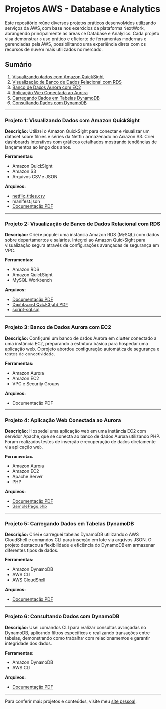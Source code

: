 # Projetos AWS - Database e Analytics

Este repositório reúne diversos projetos práticos desenvolvidos utilizando serviços da AWS, com base nos exercícios da plataforma NextWork, abrangendo principalmente as áreas de Database e Analytics. Cada projeto visa demonstrar o uso prático e eficiente de ferramentas modernas e gerenciadas pela AWS, possibilitando uma experiência direta com os recursos de nuvem mais utilizados no mercado.

## Sumário

1. [Visualizando dados com Amazon QuickSight](#projeto-1-visualizando-dados-com-amazon-quicksight)
2. [Visualização de Banco de Dados Relacional com RDS](#projeto-2-visualização-de-banco-de-dados-relacional-com-rds)
3. [Banco de Dados Aurora com EC2](#projeto-3-banco-de-dados-aurora-com-ec2)
4. [Aplicação Web Conectada ao Aurora](#projeto-4-aplicação-web-conectada-ao-aurora)
5. [Carregando Dados em Tabelas DynamoDB](#projeto-5-carregando-dados-em-tabelas-dynamodb)
6. [Consultando Dados com DynamoDB](#projeto-6-consultando-dados-com-dynamodb)

---

### Projeto 1: Visualizando Dados com Amazon QuickSight

**Descrição:**
Utilizei o Amazon QuickSight para conectar e visualizar um dataset sobre filmes e séries da Netflix armazenado no Amazon S3. Criei dashboards interativos com gráficos detalhados mostrando tendências de lançamentos ao longo dos anos.

**Ferramentas:**
- Amazon QuickSight
- Amazon S3
- Arquivos CSV e JSON

**Arquivos:**
- [netflix_titles.csv](https://github.com/eduardolentz/AWS-database-projects/blob/main/1.netflix_titles.csv)
- [manifest.json](https://github.com/eduardolentz/AWS-database-projects/blob/main/1.manifest.json)
- [Documentação PDF](https://github.com/eduardolentz/AWS-database-projects/blob/main/1.aws-analytics-quicksight.pdf)

---

### Projeto 2: Visualização de Banco de Dados Relacional com RDS

**Descrição:**
Criei e populei uma instância Amazon RDS (MySQL) com dados sobre departamentos e salários. Integrei ao Amazon QuickSight para visualização segura através de configurações avançadas de segurança em VPC.

**Ferramentas:**
- Amazon RDS
- Amazon QuickSight
- MySQL Workbench

**Arquivos:**
- [Documentação PDF](https://github.com/eduardolentz/AWS-database-projects/blob/main/2.aws-databases-rds.pdf)
- [Dashboard QuickSight PDF](https://github.com/eduardolentz/AWS-database-projects/blob/main/2.aws-databases-rds-dashboard.pdf)
- [script-sql.sql](https://github.com/eduardolentz/AWS-database-projects/blob/main/2.script-sql.sql)

---

### Projeto 3: Banco de Dados Aurora com EC2

**Descrição:**
Configurei um banco de dados Aurora em cluster conectado a uma instância EC2, preparando a estrutura básica para hospedar uma aplicação web. O projeto abordou configuração automática de segurança e testes de conectividade.

**Ferramentas:**
- Amazon Aurora
- Amazon EC2
- VPC e Security Groups

**Arquivos:**
- [Documentação PDF](https://github.com/eduardolentz/AWS-database-projects/blob/main/3.aws-databases-aurora.pdf)

---

### Projeto 4: Aplicação Web Conectada ao Aurora

**Descrição:**
Hospedei uma aplicação web em uma instância EC2 com servidor Apache, que se conecta ao banco de dados Aurora utilizando PHP. Foram realizados testes de inserção e recuperação de dados diretamente via aplicação web.

**Ferramentas:**
- Amazon Aurora
- Amazon EC2
- Apache Server
- PHP

**Arquivos:**
- [Documentação PDF](https://github.com/eduardolentz/AWS-database-projects/blob/main/4.aws-databases-webapp.pdf)
- [SamplePage.php](https://github.com/eduardolentz/AWS-database-projects/blob/main/4.SamplePage.php)

---

### Projeto 5: Carregando Dados em Tabelas DynamoDB

**Descrição:**
Criei e carreguei tabelas DynamoDB utilizando o AWS CloudShell e comandos CLI para inserção em lote via arquivos JSON. O projeto destacou a flexibilidade e eficiência do DynamoDB em armazenar diferentes tipos de dados.

**Ferramentas:**
- Amazon DynamoDB
- AWS CLI
- AWS CloudShell

**Arquivos:**
- [Documentação PDF](https://github.com/eduardolentz/AWS-database-projects/blob/main/5.aws-databases-dynamodb.pdf)

---

### Projeto 6: Consultando Dados com DynamoDB

**Descrição:**
Usei comandos CLI para realizar consultas avançadas no DynamoDB, aplicando filtros específicos e realizando transações entre tabelas, demonstrando como trabalhar com relacionamentos e garantir integridade dos dados.

**Ferramentas:**
- Amazon DynamoDB
- AWS CLI

**Arquivos:**
- [Documentação PDF](https://github.com/eduardolentz/AWS-database-projects/blob/main/6.aws-databases-query.pdf)

---

Para conferir mais projetos e conteúdos, visite meu [site pessoal](http://eduardolentz.com.br.s3-website.us-east-2.amazonaws.com/).


